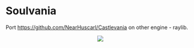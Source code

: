 # Soulvania

Port https://github.com/NearHuscarl/Castlevania on other engine - raylib.

<p align="center">
   <img src ="screen.gif" />
</p>